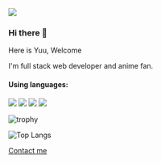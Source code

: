 ![](https://komarev.com/ghpvc/?username=tokisakiyuu&color=orange)

### Hi there 👋

Here is Yuu, Welcome

I'm full stack web developer and anime fan.

#### Using languages:
<a href="https://www.typescriptlang.org/" title="TypeScript"><img src="https://github.com/hussainweb/hussainweb/blob/main/icons/typescript.png?raw=true" /></a>
<img src="https://github.com/hussainweb/hussainweb/blob/main/icons/javascript.png?raw=true" />
<a href="https://www.rust-lang.org/" title="Rust"><img src="https://github.com/hussainweb/hussainweb/blob/main/icons/rust.png?raw=true" /></a>
<a href="https://go.dev/" title="Golang"><img src="https://github.com/hussainweb/hussainweb/blob/main/icons/golang.png?raw=true" /></a>

![trophy](https://github-profile-trophy.vercel.app/?username=ryo-ma)

![Top Langs](https://github-readme-stats.vercel.app/api/top-langs/?username=tokisakiyuu)

[Contact me](https://github.com/TokisakiYuu/TokisakiYuu/issues)
